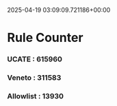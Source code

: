 2025-04-19 03:09:09.721186+00:00
# Rule Counter 
 ### UCATE : 615960

 ### Veneto : 311583

 ### Allowlist : 13930